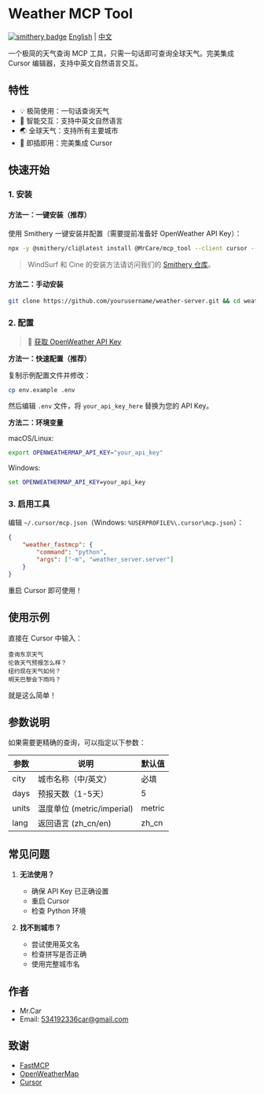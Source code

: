 <!--
 * @Author: Mr.Car
 * @Date: 2025-03-20 17:40:04
-->
# Weather MCP Tool

[![smithery badge](https://smithery.ai/badge/@MrCare/mcp_tool)](https://smithery.ai/server/@MrCare/mcp_tool)
[English](README.md) | [中文](README_zh.md)

一个极简的天气查询 MCP 工具，只需一句话即可查询全球天气。完美集成 Cursor 编辑器，支持中英文自然语言交互。

## 特性

- 💡 极简使用：一句话查询天气
- 🤖 智能交互：支持中英文自然语言
- 🌏 全球天气：支持所有主要城市
- 🔌 即插即用：完美集成 Cursor

## 快速开始

### 1. 安装

#### 方法一：一键安装（推荐）

使用 Smithery 一键安装并配置（需要提前准备好 OpenWeather API Key）：

```bash
npx -y @smithery/cli@latest install @MrCare/mcp_tool --client cursor --config "{\"openweathermapApiKey\":\"your_api_key_here\",\"port\":8000}"
```

> WindSurf 和 Cine 的安装方法请访问我们的 [Smithery 仓库](https://smithery.ai/server/@MrCare/mcp_tool)。

#### 方法二：手动安装

```bash
git clone https://github.com/yourusername/weather-server.git && cd weather-server && pip install -e .
```

### 2. 配置

> 🔑 [获取 OpenWeather API Key](https://home.openweathermap.org/api_keys)

**方法一：快速配置（推荐）**

复制示例配置文件并修改：
```bash
cp env.example .env
```
然后编辑 `.env` 文件，将 `your_api_key_here` 替换为您的 API Key。

**方法二：环境变量**

macOS/Linux:
```bash
export OPENWEATHERMAP_API_KEY="your_api_key"
```

Windows:
```cmd
set OPENWEATHERMAP_API_KEY=your_api_key
```

### 3. 启用工具

编辑 `~/.cursor/mcp.json`（Windows: `%USERPROFILE%\.cursor\mcp.json`）：
```json
{
    "weather_fastmcp": {
        "command": "python",
        "args": ["-m", "weather_server.server"]
    }
}
```

重启 Cursor 即可使用！

## 使用示例

直接在 Cursor 中输入：
```
查询东京天气
伦敦天气预报怎么样？
纽约现在天气如何？
明天巴黎会下雨吗？
```

就是这么简单！

## 参数说明

如果需要更精确的查询，可以指定以下参数：

| 参数 | 说明 | 默认值 |
|------|------|--------|
| city | 城市名称（中/英文） | 必填 |
| days | 预报天数（1-5天） | 5 |
| units | 温度单位 (metric/imperial) | metric |
| lang | 返回语言 (zh_cn/en) | zh_cn |

## 常见问题

1. **无法使用？**
   - 确保 API Key 已正确设置
   - 重启 Cursor
   - 检查 Python 环境

2. **找不到城市？**
   - 尝试使用英文名
   - 检查拼写是否正确
   - 使用完整城市名

## 作者

- Mr.Car
- Email: 534192336car@gmail.com

## 致谢

- [FastMCP](https://github.com/microsoft/fastmcp)
- [OpenWeatherMap](https://openweathermap.org/)
- [Cursor](https://cursor.sh/) 